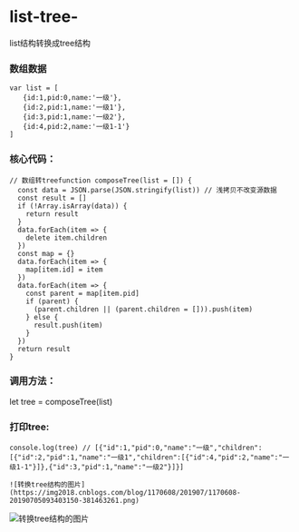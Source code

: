 # list-tree-
list结构转换成tree结构

### 数组数据
```
var list = [
　　{id:1,pid:0,name:'一级'},
　　{id:2,pid:1,name:'一级1'},
　　{id:3,pid:1,name:'一级2'},
　　{id:4,pid:2,name:'一级1-1'}
]
```

### 核心代码：
```
// 数组转treefunction composeTree(list = []) {
  const data = JSON.parse(JSON.stringify(list)) // 浅拷贝不改变源数据
  const result = []
  if (!Array.isArray(data)) {
    return result
  }
  data.forEach(item => {
    delete item.children
  })
  const map = {}
  data.forEach(item => {
    map[item.id] = item
  })
  data.forEach(item => {
    const parent = map[item.pid]
    if (parent) {
      (parent.children || (parent.children = [])).push(item)
    } else {
      result.push(item)
    }
  })
  return result
}
```

### 调用方法：
let tree = composeTree(list)

### 打印tree:
```
console.log(tree) // [{"id":1,"pid":0,"name":"一级","children":[{"id":2,"pid":1,"name":"一级1","children":[{"id":4,"pid":2,"name":"一级1-1"}]},{"id":3,"pid":1,"name":"一级2"}]}]
```
```
![转换tree结构的图片](https://img2018.cnblogs.com/blog/1170608/201907/1170608-20190705093403150-381463261.png)
```
![转换tree结构的图片](https://img2018.cnblogs.com/blog/1170608/201907/1170608-20190705093403150-381463261.png)

